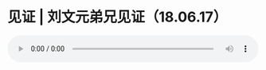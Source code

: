 # 见证 | 刘文元弟兄见证（18.06.17）

<audio style="width: 100%;" preload="false" controls controlslist="nodownload"><source src="//cdn.wechat.edu.pl/audio/mp3/old/25650.mp3" type="audio/mpeg">Your browser does not support the audio element.</audio>


